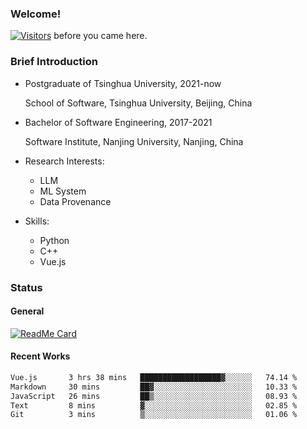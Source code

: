 ### Welcome!

[![Visitors](https://visitor-badge.laobi.icu/badge?page_id=HermitSun.HermitSun)]() before you came here.

### Brief Introduction

- Postgraduate of Tsinghua University, 2021-now
  
  School of Software, Tsinghua University, Beijing, China

- Bachelor of Software Engineering, 2017-2021
  
  Software Institute, Nanjing University, Nanjing, China

- Research Interests:
  - LLM
  - ML System
  - Data Provenance

- Skills:
  - Python
  - C++
  - Vue.js

### Status

#### General

[![ReadMe Card](https://github-readme-stats.hermitsun.vercel.app/api?username=HermitSun&count_private=true&show_icons=true)]()

#### Recent Works

<!--START_SECTION:waka-->

```txt
Vue.js       3 hrs 38 mins   ██████████████████▓░░░░░░   74.14 %
Markdown     30 mins         ██▓░░░░░░░░░░░░░░░░░░░░░░   10.33 %
JavaScript   26 mins         ██▒░░░░░░░░░░░░░░░░░░░░░░   08.93 %
Text         8 mins          ▓░░░░░░░░░░░░░░░░░░░░░░░░   02.85 %
Git          3 mins          ▒░░░░░░░░░░░░░░░░░░░░░░░░   01.06 %
```

<!--END_SECTION:waka-->
